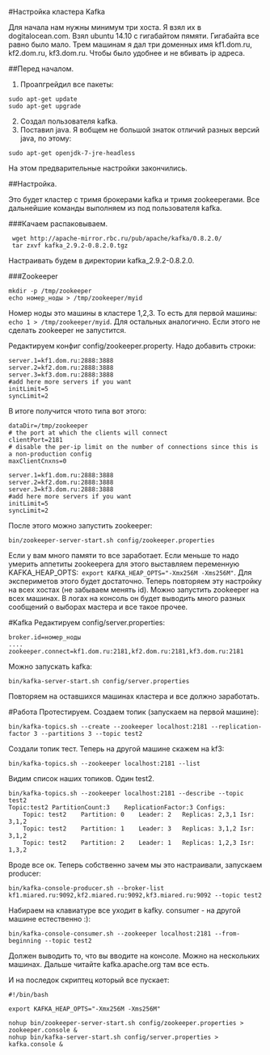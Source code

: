 #Настройка кластера Kafka

Для начала нам нужны минимум три хоста. Я взял их в dogitalocean.com. Взял ubuntu 14.10 с гигабайтом пямяти. Гигабайта все равно было мало.
Трем машинам я дал три доменных имя kf1.dom.ru, kf2.dom.ru, kf3.dom.ru. Чтобы было удобнее и не вбивать ip адреса.

##Перед началом.

1. Проапгрейдил все пакеты:
 ```
 sudo apt-get update
 sudo apt-get upgrade
 ```
2. Создал пользователя kafka.
3. Поставил java. Я вобщем не большой знаток отличий разных версий java, по этому:
```
sudo apt-get openjdk-7-jre-headless
```

На этом предварительные настройки закончились.

##Настройка.

Это будет кластер с тримя брокерами kafka и тримя zookeeperами. Все дальнейшие команды выполняем из под пользователя kafka.

###Качаем распаковываем.
```
 wget http://apache-mirror.rbc.ru/pub/apache/kafka/0.8.2.0/
 tar zxvf kafka_2.9.2-0.8.2.0.tgz
```
Настраивать будем в директории kafka_2.9.2-0.8.2.0.

###Zookeeper
```
mkdir -p /tmp/zookeeper
echo номер_ноды > /tmp/zookeeper/myid
```
Номер ноды это машины в кластере 1,2,3. То есть для первой машины: ```echo 1 > /tmp/zookeeper/myid```. Для остальных аналогично. Если этого не сделать zookeeper не запустится.

Редактируем конфиг config/zookeeper.property. Надо добавить строки:
```
server.1=kf1.dom.ru:2888:3888
server.2=kf2.dom.ru:2888:3888
server.3=kf3.dom.ru:2888:3888
#add here more servers if you want
initLimit=5
syncLimit=2
```
В итоге получится чтото типа вот этого:
```
dataDir=/tmp/zookeeper
# the port at which the clients will connect
clientPort=2181
# disable the per-ip limit on the number of connections since this is a non-production config
maxClientCnxns=0

server.1=kf1.dom.ru:2888:3888
server.2=kf2.dom.ru:2888:3888
server.3=kf3.dom.ru:2888:3888
#add here more servers if you want
initLimit=5
syncLimit=2
```
После этого можно запустить zookeeper:
```
bin/zookeeper-server-start.sh config/zookeeper.properties
```
Если у вам много памяти то все заработает. Если меньше то надо умерить аппетиты zookeepera для этого выставляем переменную KAFKA_HEAP_OPTS:``` export KAFKA_HEAP_OPTS="-Xmx256M -Xms256M"```. Для экспериметов этого будет достаточно.
Теперь повторяем эту настройку на всех хостах (не забываем менять id). Можно запустить zookeeper на всех машинах. В логах на консоль он будет выводить много разных сообщений о выборах мастера и все такое прочее. 

#Kafka
Редактируем config/server.properties:
```
broker.id=номер_ноды
....
zookeeper.connect=kf1.dom.ru:2181,kf2.dom.ru:2181,kf3.dom.ru:2181
```
Можно запускать kafka:
```
bin/kafka-server-start.sh config/server.properties
```
Повторяем на оставшихся машинах кластера и все должно заработать.

#Работа
Протестируем.
Создаем топик (запускаем на первой машине):
```
bin/kafka-topics.sh --create --zookeeper localhost:2181 --replication-factor 3 --partitions 3 --topic test2
```
Создали топик тест. Теперь на другой машине скажем на kf3:
```
bin/kafka-topics.sh --zookeeper localhost:2181 --list
```
Видим список наших топиков. Один test2.
```
bin/kafka-topics.sh --zookeeper localhost:2181 --describe --topic test2
Topic:test2	PartitionCount:3	ReplicationFactor:3	Configs:
	Topic: test2	Partition: 0	Leader: 2	Replicas: 2,3,1	Isr: 3,1,2
	Topic: test2	Partition: 1	Leader: 3	Replicas: 3,1,2	Isr: 3,1,2
	Topic: test2	Partition: 2	Leader: 1	Replicas: 1,2,3	Isr: 1,3,2
```
Вроде все ок.
Теперь собственно зачем мы это настраивали, запускаем producer:
```
bin/kafka-console-producer.sh --broker-list kf1.miared.ru:9092,kf2.miared.ru:9092,kf3.miared.ru:9092 --topic test2
```
Набираем на клавиатуре все уходит в kafkу. 
consumer - на другой машине естественно :):
```
bin/kafka-console-consumer.sh --zookeeper localhost:2181 --from-beginning --topic test2
````
Должен выводить то, что вы вводите на консоле. Можно на нескольких машинах. 
Дальше читайте kafka.apache.org там все есть.

И на последок скриптец который все пускает:
```
#!/bin/bash

export KAFKA_HEAP_OPTS="-Xmx256M -Xms256M"

nohup bin/zookeeper-server-start.sh config/zookeeper.properties > zookeeper.console &
nohup bin/kafka-server-start.sh config/server.properties > kafka.console &

```











